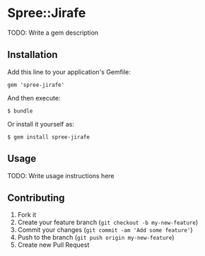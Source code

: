 # Spree::Jirafe

TODO: Write a gem description

## Installation

Add this line to your application's Gemfile:

    gem 'spree-jirafe'

And then execute:

    $ bundle

Or install it yourself as:

    $ gem install spree-jirafe

## Usage

TODO: Write usage instructions here

## Contributing

1. Fork it
2. Create your feature branch (`git checkout -b my-new-feature`)
3. Commit your changes (`git commit -am 'Add some feature'`)
4. Push to the branch (`git push origin my-new-feature`)
5. Create new Pull Request
